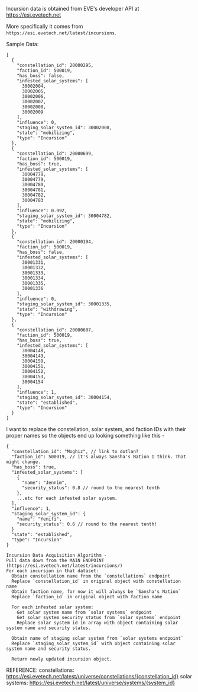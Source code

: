 Incursion data is obtained from EVE's developer API at https://esi.evetech.net

More specifically it comes from `https://esi.evetech.net/latest/incursions`.

Sample Data:
```
[
  {
    "constellation_id": 20000295,
    "faction_id": 500019,
    "has_boss": false,
    "infested_solar_systems": [
      30002004,
      30002005,
      30002006,
      30002007,
      30002008,
      30002009
    ],
    "influence": 0,
    "staging_solar_system_id": 30002008,
    "state": "mobilizing",
    "type": "Incursion"
  },
  {
    "constellation_id": 20000699,
    "faction_id": 500019,
    "has_boss": true,
    "infested_solar_systems": [
      30004778,
      30004779,
      30004780,
      30004781,
      30004782,
      30004783
    ],
    "influence": 0.992,
    "staging_solar_system_id": 30004782,
    "state": "mobilizing",
    "type": "Incursion"
  },
  {
    "constellation_id": 20000194,
    "faction_id": 500019,
    "has_boss": false,
    "infested_solar_systems": [
      30001331,
      30001332,
      30001333,
      30001334,
      30001335,
      30001336
    ],
    "influence": 0,
    "staging_solar_system_id": 30001335,
    "state": "withdrawing",
    "type": "Incursion"
  },
  {
    "constellation_id": 20000607,
    "faction_id": 500019,
    "has_boss": true,
    "infested_solar_systems": [
      30004148,
      30004149,
      30004150,
      30004151,
      30004152,
      30004153,
      30004154
    ],
    "influence": 1,
    "staging_solar_system_id": 30004154,
    "state": "established",
    "type": "Incursion"
  }
]
```

I want to replace the constellation, solar system, and faction IDs with their
proper names so the objects end up looking something like this -
```
{
  "constellation_id": "Moghiz", // link to dotlan?
  "faction_id": 500019, // it's always Sansha's Nation I think. That might change.
  "has_boss": true,
  "infested_solar_systems": [
    {
      "name": "Jennim",
      "security_status": 0.8 // round to the nearest tenth
    },
    ...etc for each infested solar system.
  ],
  "influence": 1,
  "staging_solar_system_id": {
    "name": "Yenifi",
    "security_status": 0.6 // round to the nearest tenth!
  } 
  "state": "established",
  "type": "Incursion"
}
```

```
Incursion Data Acquisition Algorithm -
Pull data down from the MAIN ENDPOINT (https://esi.evetech.net/latest/incursions/)
For each incursion in that dataset:
  Obtain constellation name from the `constellations` endpoint
  Replace `constellation_id` in original object with constellation name
  Obtain faction name, for now it will always be `Sansha's Nation`
  Replace `faction_id` in original object with faction name

  For each infested solar system:
    Get solar system name from `solar systems` endpoint
    Get solar system security status from `solar systems` endpoint
    Replace solar system id in array with object containing solar system name and security status.

  Obtain name of staging solar system from `solar systems endpoint`
  Replace `staging_solar_system_id` with object containing solar system name and security status.

  Return newly updated incursion object.
``` 

REFERENCE:
constellations: https://esi.evetech.net/latest/universe/constellations/{constellation_id}
solar systems: https://esi.evetech.net/latest/universe/systems/{system_id}
